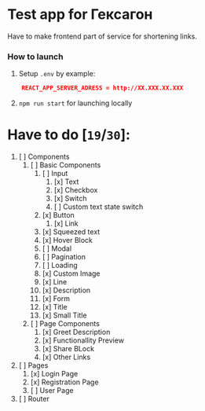 # Test app for Гексагон

Have to make frontend part of service for shortening links.

### How to launch

1. Setup `.env` by example:

```json
    REACT_APP_SERVER_ADRESS = http://XX.XXX.XX.XXX
```

2. `npm run start` for launching locally

# Have to do [`19`/`30`]:

1. [ ] Components
   1. [ ] Basic Components
      1. [ ] Input
         1. [x] Text
         2. [x] Checkbox
         3. [x] Switch
         4. [ ] Custom text state switch
      2. [x] Button
         1. [x] Link
      3. [x] Squeezed text
      4. [x] Hover Block
      5. [ ] Modal
      6. [ ] Pagination
      7. [ ] Loading
      8. [x] Custom Image
      9. [x] Line
      10. [x] Description
      11. [x] Form
      12. [x] Title
      13. [x] Small Title
   2. [ ] Page Components
      1. [x] Greet Description
      2. [x] Functionallity Preview
      3. [x] Share BLock
      4. [x] Other Links
2. [ ] Pages
   1. [x] Login Page
   2. [x] Registration Page
   3. [ ] User Page
3. [ ] Router
